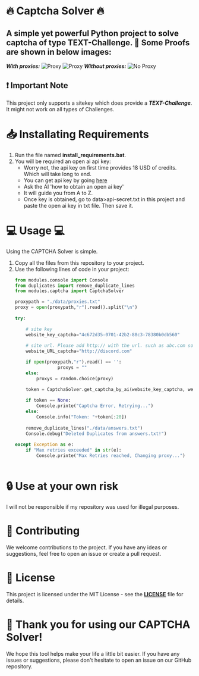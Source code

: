 # 🔥 Captcha Solver 🔥 

A simple yet powerful Python project to solve captcha of type **TEXT-Challenge**. 💪
Some Proofs are shown in below images:
-----
***With proxies:***
![Proxy](https://github.com/kokiez/hcaptcha-solver-text-based/blob/main/1.png)
![Proxy](https://github.com/kokiez/hcaptcha-solver-text-based/blob/main/2.png)
***Without proxies:***
![No Proxy](https://github.com/kokiez/hcaptcha-solver-text-based/blob/main/3-withoutproxy.png)

## ❗ Important Note 
This project only supports a sitekey which does provide a ***TEXT-Challenge***.
It might not work on all types of Challenges.

# 📥 Installating Requirements
1. Run the file named **install_requirements.bat**.
2. You will be required an open ai api key:
   - Worry not, the api key on first time provides 18 USD of credits. Which will take long to end. 
   - You can get api key by going [here](https://chat.openai.com/chat)
   - Ask the AI 'how to obtain an open ai key'
   - It will guide you from A to Z.
   - Once key is obtained, go to data>api-secret.txt in this project and paste the open ai key in txt file. Then save it.

# 💻 Usage 💻
Using the CAPTCHA Solver is simple. 
1. Copy all the files from this repository to your project.
2. Use the following lines of code in your project:
    ```python
    from modules.console import Console
    from duplicates import remove_duplicate_lines
    from modules.captcha import CaptchaSolver
    
    proxypath = "./data/proxies.txt"
    proxy = open(proxypath,"r").read().split("\n")
        
    try:

        # site key
        website_key_captcha="4c672d35-0701-42b2-88c3-78380b0db560"
        
        # site url. Please add http:// with the url. such as abc.com so write http://abc.com
        website_URL_captcha="http://discord.com"

        if open(proxypath,"r").read() == '':
                    proxys = ""
        else:
            proxys = random.choice(proxy)
    
        token = CaptchaSolver.get_captcha_by_ai(website_key_captcha, website_URL_captcha ,proxys)
        
        if token == None:
            Console.printe("Captcha Error, Retrying...")
        else:
            Console.info("Token: "+token[:20])
        
        remove_duplicate_lines("./data/answers.txt")
        Console.debug("Deleted Duplicates from answers.txt!")
        
    except Exception as e:
        if "Max retries exceeded" in str(e):
            Console.printe("Max Retries reached, Changing proxy...")
            
# 🔒 Use at your own risk
I will not be responsible if my repository was used for illegal purposes. 

# 🙌 Contributing
We welcome contributions to the project. If you have any ideas or suggestions, feel free to open an issue or create a pull request.

# 📜 License
This project is licensed under the MIT License - see the **[LICENSE](https://github.com/kokiez/hcaptcha-solver-text-based/blob/main/LICENSE)**  file for details.

# 🙏 Thank you for using our CAPTCHA Solver! 
We hope this tool helps make your life a little bit easier. If you have any issues or suggestions, please don't hesitate to open an issue on our GitHub repository.
